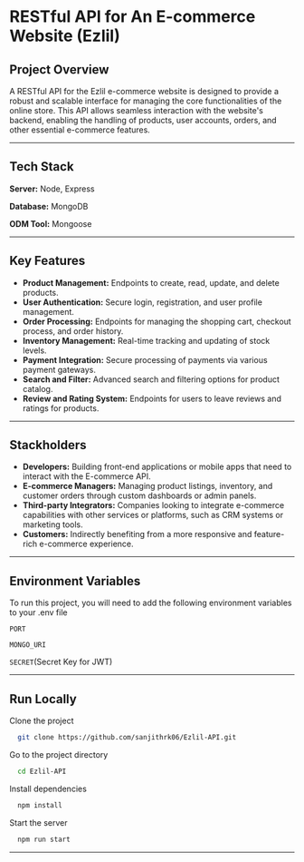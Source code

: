 
# **RESTful API for An E-commerce Website (Ezlil)**

## Project Overview 
A RESTful API for the Ezlil e-commerce website is designed to provide a robust and scalable interface for managing the core functionalities of the online store. This API allows seamless interaction with the website's backend, enabling the handling of products, user accounts, orders, and other essential e-commerce features.

---

## Tech Stack

**Server:** Node, Express

**Database:** MongoDB

**ODM Tool:** Mongoose

---

## Key Features

- **Product Management:** Endpoints to create, read, update, and delete products.
- **User Authentication:** Secure login, registration, and user profile management.
- **Order Processing:** Endpoints for managing the shopping cart, checkout process, and order history.
- **Inventory Management:** Real-time tracking and updating of stock levels.
- **Payment Integration:** Secure processing of payments via various payment gateways.
- **Search and Filter:** Advanced search and filtering options for product catalog.
- **Review and Rating System:** Endpoints for users to leave reviews and ratings for products.

---

## Stackholders

- **Developers:** Building front-end applications or mobile apps that need to interact with the E-commerce API.
- **E-commerce Managers:** Managing product listings, inventory, and customer orders through custom dashboards or admin panels.
- **Third-party Integrators:** Companies looking to integrate e-commerce capabilities with other services or platforms, such as CRM systems or marketing tools.
- **Customers:** Indirectly benefiting from a more responsive and feature-rich e-commerce experience.

---

## Environment Variables

To run this project, you will need to add the following environment variables to your .env file

`PORT`

`MONGO_URI`

`SECRET`(Secret Key for JWT)

---

## Run Locally

Clone the project

```bash
  git clone https://github.com/sanjithrk06/Ezlil-API.git
```

Go to the project directory

```bash
  cd Ezlil-API
```

Install dependencies

```bash
  npm install
```

Start the server

```bash
  npm run start
```

---
